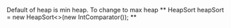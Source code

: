 Default of heap is min heap. To change to max heap  ** HeapSort<Integer> heapSort = new HeapSort<>(new  IntComparator()); **
